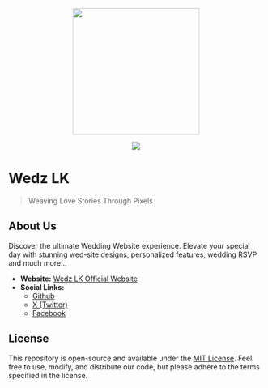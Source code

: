 <p align="center">
  <img width="250" src="https://wedz.lk/images/wedz-secondary-gold.png">
</p>

<p align="center">
  <img src="https://pbs.twimg.com/profile_banners/1774796342269030400/1712135777/1500x500">
</p>

# Wedz LK

> Weaving Love Stories Through Pixels

## About Us

Discover the ultimate Wedding Website experience. Elevate your special day with stunning wed-site designs, personalized features, wedding RSVP and much more...

- **Website:** [Wedz LK Official Website](https://wedz.lk/)
- **Social Links:**
  - [Github](https://github.com/wedz-lk)
  - [X (Twitter)](https://twitter.com/wedzco)
  - [Facebook](https://www.facebook.com/wedzco/)

<!-- ## Get Involved

We welcome contributions and collaboration from the open-source community. If you are passionate about research-driven tech solutions, innovation, we invite you to get involved by forking the repository you like to work on. -->

## License

This repository is open-source and available under the [MIT License](LICENSE). Feel free to use, modify, and distribute our code, but please adhere to the terms specified in the license.
